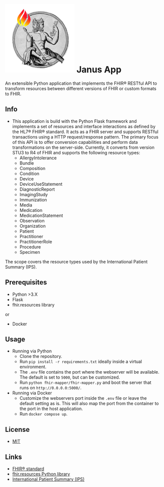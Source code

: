 # ![logo](/fhir-mapper/images/logo.png) Janus App

An extensible Python application that implements the FHIR® RESTful API to transform resources between different versions of FHIR or custom formats to FHIR.

## Info
* This application is build with the Python Flask framework and implements a set of resources and interface interactions as defined by the HL7® FHIR® standard. It acts as a FHIR server and supports RESTful transactions using a HTTP request/response pattern. The primary focus of this API is to offer conversion capabilities and perform data transformations on the server-side. Currently, it converts from version STU3 to R4 of FHIR and supports the following resource types:
    * AllergyIntolerance
    * Bundle
    * Composition
    * Condition
    * Device
    * DeviceUseStatement
    * DiagnosticReport
    * ImagingStudy
    * Immunization
    * Media
    * Medication
    * MedicationStatement
    * Observation
    * Organization
    * Patient
    * Practitioner
    * PractitionerRole
    * Procedure
    * Specimen

The scope covers the resource types used by the International Patient Summary (IPS). 

## Prerequisites
* Python >3.X
* Flask
* fhir.resources library

or

* Docker

## Usage
* Running via Python
    * Clone the repository.
    * Run `pip install -r requirements.txt` ideally inside a virtual environment.
    * The `.env` file contains the port where the webserver will be available.
    The default is set to `5000`, but can be customized.
    * Run `python fhir-mapper/fhir-mapper.py` and boot the server that runs on `http://0.0.0.0:5000/`.
* Running via Docker
    * Customize the webservers port inside the `.env` file or leave the default setting as is. This will also map the port from the container to the port in the host application.
    * Run `docker compose up`.

## License
* [MIT](https://tldrlegal.com/license/mit-license)

## Links
* [FHIR® standard](https://hl7.org/fhir/)
* [fhir.resources Python library](https://github.com/nazrulworld/fhir.resources)
* [International Patient Summary (IPS)](https://international-patient-summary.net/)